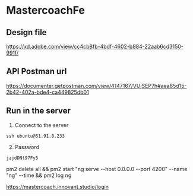 # MastercoachFe

## Design file

https://xd.adobe.com/view/cc4cb8fb-4bdf-4602-b884-22aab6cd3150-991f/

## API Postman url

https://documenter.getpostman.com/view/4147167/VUjSEP7h#aea85d15-2b42-402a-bde4-ca449825db01

## Run in the server

1. Connect to the server

```
ssh ubuntu@51.91.8.233
```

2. Password

```
jzjdDNt97Fy5
```

pm2 delete all && pm2 start "ng serve --host 0.0.0.0 --port 4200" --name "ng" --time && pm2 log ng

https://mastercoach.innovant.studio/login
